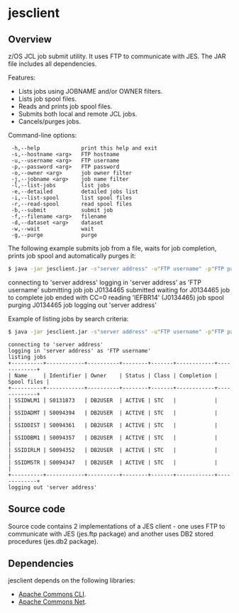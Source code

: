 # jesclient
Overview
-----------
z/OS JCL job submit utility. It uses FTP to communicate with JES. The JAR file includes all dependencies.

Features:
  - Lists jobs using JOBNAME and/or OWNER filters.
  - Lists job spool files.
  - Reads and prints job spool files.
  - Submits both local and remote JCL jobs.
  - Cancels/purges jobs.

Command-line options:
```text
 -h,--help             print this help and exit
 -s,--hostname <arg>   FTP hostname
 -u,--username <arg>   FTP username
 -p,--password <arg>   FTP password
 -o,--owner <arg>      job owner filter
 -j,--jobname <arg>    job name filter
 -l,--list-jobs        list jobs
 -e,--detailed         detailed jobs list
 -i,--list-spool       list spool files
 -r,--read-spool       read spool files
 -b,--submit           submit job
 -f,--filename <arg>   filename
 -d,--dataset <arg>    dataset
 -w,--wait             wait
 -g,--purge            purge
```

The following example submits job from a file, waits for job completion, prints job spool and automatically purges it:
```sh
$ java -jar jesclient.jar -s"server address" -u"FTP username" -p"FTP password" -b -f IEFBR14.txt -rg
```
connecting to 'server address'
logging in 'server address' as 'FTP username'
submitting job
job J0134465 submitted
waiting for J0134465 job to complete
job ended with CC=0
reading 'IEFBR14' (J0134465) job spool
<spool output here>
purging J0134465 job
logging out 'server address'

Example of listing jobs by search criteria:
``` sh
$ java -jar jesclient.jar -s"server address" -u"FTP username" -p"FTP password" -o"*" -j"SSID*" -le 
```
```text
connecting to 'server address'
logging in 'server address' as 'FTP username'
listing jobs
+----------+------------+----------+--------+-------+------------+-------------+
| Name     | Identifier | Owner    | Status | Class | Completion | Spool files |
+----------+------------+----------+--------+-------+------------+-------------+
| SSIDWLM1 | S0131873   | DB2USER  | ACTIVE | STC   |            |             |
| SSIDADMT | S0094394   | DB2USER  | ACTIVE | STC   |            |             |
| SSIDDIST | S0094361   | DB2USER  | ACTIVE | STC   |            |             |
| SSIDDBM1 | S0094357   | DB2USER  | ACTIVE | STC   |            |             |
| SSIDIRLM | S0094352   | DB2USER  | ACTIVE | STC   |            |             |
| SSIDMSTR | S0094347   | DB2USER  | ACTIVE | STC   |            |             |
+----------+------------+----------+--------+-------+------------+-------------+
logging out 'server address'
```

Source code
-----------
Source code contains 2 implementations of a JES client - one uses FTP to communicate with JES (jes.ftp package) and another uses DB2 stored procedures (jes.db2 package).

Dependencies
-----------

jesclient depends on the following libraries:

* [Apache Commons CLI].
* [Apache Commons Net].

[Apache Commons CLI]:https://commons.apache.org/cli/
[Apache Commons Net]:https://commons.apache.org/net/